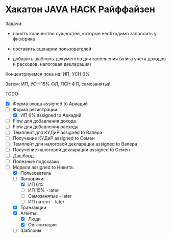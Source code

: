 # Хакатон JAVA HACK Райффайзен

Задачи:

- понять количество сущностей, которые необходимо запросить у физюрика

- составить сценарии пользователей

- добавить шаблоны документов для заполнения (книга учета доходов и расходов, налоговая декларация)

Концентриуемся пока на:
ИП, УСН 6%

Затем:
ИП, УСН 15%
ФЛ, ПСН
ФЛ, самозанятый

TODO:

- [x] Форма входа assigned to Аркадий
- [ ] Форма регистрации:
    - [x] ИП 6% assigned to Аркадий
- [ ] Flow для добавления дохода
- [ ] Flow для добавления расхода
- [ ] Темплейт для КУДиР assigned to Валера
- [ ] Получение КУДиР assigned to Семен
- [ ] Темплейт для налоговой декларации assigned to Валера
- [ ] Получение налоговой декларации assigned to Семен
- [ ] Дашборд
- [ ] Полезные подсказки
- [ ] Модели assigned to Никита:
    - [x] Пользователь 
    - [ ] Физюрики:
        - [x] ИП 6%
        - [ ] ИП 15% - later
        - [ ] Самозанятые - later
        - [ ] ИП патент - later
    - [x] Транзакции
    - [x] Агенты:
        - [x] Люди
        - [x] Организации
    - [ ] Шаблоны
